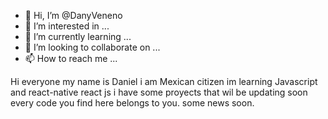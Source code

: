 - 👋 Hi, I’m @DanyVeneno
- 👀 I’m interested in ...
- 🌱 I’m currently learning ...
- 💞️ I’m looking to collaborate on ...
- 📫 How to reach me ...

Hi everyone my name is Daniel i am Mexican citizen
im learning Javascript and react-native react js i have some proyects that wil be updating soon
every code you find here belongs to you.
some news soon.

<!---
DanyVeneno/DanyVeneno is a ✨ special ✨ repository because its `README.md` (this file) appears on your GitHub profile.
You can click the Preview link to take a look at your changes.
--->
